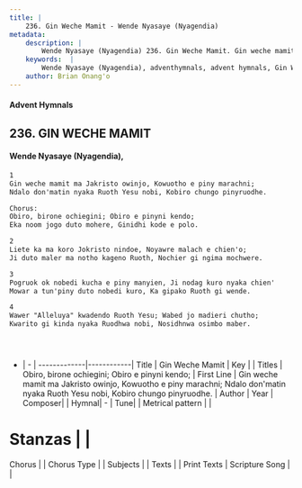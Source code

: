 ```yaml
---
title: |
    236. Gin Weche Mamit - Wende Nyasaye (Nyagendia)
metadata:
    description: |
        Wende Nyasaye (Nyagendia) 236. Gin Weche Mamit. Gin weche mamit ma Jakristo owinjo, Kowuotho e piny marachni; Ndalo don'matin nyaka Ruoth Yesu nobi, Kobiro chungo pinyruodhe.  Chorus: Obiro, birone ochiegini; Obiro e pinyni kendo; Eka noom jogo duto mohere, Ginidhi kode e polo.  
    keywords:  |
        Wende Nyasaye (Nyagendia), adventhymnals, advent hymnals, Gin Weche Mamit, Gin weche mamit ma Jakristo owinjo, Kowuotho e piny marachni; Ndalo don'matin nyaka Ruoth Yesu nobi, Kobiro chungo pinyruodhe.. Obiro, birone ochiegini; Obiro e pinyni kendo;
    author: Brian Onang'o
---
```


#### Advent Hymnals
## 236. GIN WECHE MAMIT
####  Wende Nyasaye (Nyagendia),

```txt
1
Gin weche mamit ma Jakristo owinjo, Kowuotho e piny marachni;
Ndalo don'matin nyaka Ruoth Yesu nobi, Kobiro chungo pinyruodhe.

Chorus:
Obiro, birone ochiegini; Obiro e pinyni kendo;
Eka noom jogo duto mohere, Ginidhi kode e polo.

2
Liete ka ma koro Jokristo nindoe, Noyawre malach e chien'o;
Ji duto maler ma notho kageno Ruoth, Nochier gi ngima mochwere.

3
Pogruok ok nobedi kucha e piny manyien, Ji nodag kuro nyaka chien'
Mowar a tun'piny duto nobedi kuro, Ka gipako Ruoth gi wende.

4
Wawer "Alleluya" kwadendo Ruoth Yesu; Wabed jo madieri chutho;
Kwarito gi kinda nyaka Ruodhwa nobi, Nosidhnwa osimbo maber.





```

- |   -  |
-------------|------------|
Title | Gin Weche Mamit |
Key |  |
Titles | Obiro, birone ochiegini; Obiro e pinyni kendo; |
First Line | Gin weche mamit ma Jakristo owinjo, Kowuotho e piny marachni; Ndalo don'matin nyaka Ruoth Yesu nobi, Kobiro chungo pinyruodhe. |
Author | 
Year | 
Composer| |
Hymnal|  - |
Tune|  |
Metrical pattern | |
# Stanzas |  |
Chorus |  |
Chorus Type |  |
Subjects | |
Texts |  |
Print Texts | 
Scripture Song |  |
    

